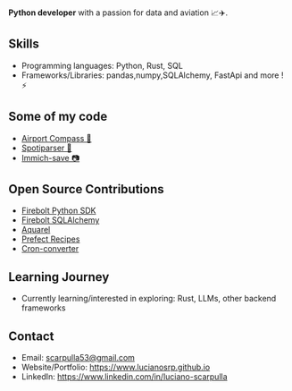 
**Python developer** with a passion for data and aviation 📈✈️.

## Skills

* Programming languages: Python, Rust, SQL
* Frameworks/Libraries: pandas,numpy,SQLAlchemy, FastApi and more ! ⚡

## Some of my code
- [Airport Compass 🧭](https://github.com/lucianosrp/airport-compass)
- [Spotiparser 🎵](https://github.com/lucianosrp/spotiparser)
- [Immich-save 📷](https://github.com/lucianosrp/immich-save)


## Open Source Contributions

* [Firebolt Python SDK](https://github.com/firebolt-db/firebolt-python-sdk)
* [Firebolt SQLAlchemy](https://github.com/firebolt-db/firebolt-sqlalchemy)
* [Aquarel](https://github.com/lgienapp/aquarel)
* [Prefect Recipes](https://github.com/PrefectHQ/prefect-recipes)
* [Cron-converter](https://github.com/Sonic0/cron-converter)


## Learning Journey

* Currently learning/interested in exploring: Rust, LLMs, other backend frameworks

## Contact

* Email: scarpulla53@gmail.com
* Website/Portfolio: https://www.lucianosrp.github.io
* LinkedIn: https://www.linkedin.com/in/luciano-scarpulla

